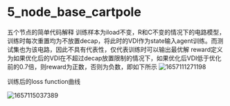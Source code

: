 # 5_node_base_cartpole
五个节点的简单代码解释
训练样本为iload不变，R和C不变的情况下的电路模型，训练时每次重置均为不放置decap，将此时的VDI作为state输入agent训练。而测试集也为该电路，因此不具有代表性，仅代表训练时可以输出最优解
reward定义为如果优化后的VDI在不超过decap放置限制的情况下，如果优化后VDI低于优化前的0.7倍，则reward为正数，否则为负数，即如下所示
![1657111271198](https://user-images.githubusercontent.com/89006608/177552420-1d6c0a4a-2ea1-4cfe-8056-6cc5d2c51e97.png)

训练后的loss function曲线

![1657115037389](https://user-images.githubusercontent.com/89006608/177566140-ebecdc01-18e5-44c5-91e5-222a41720ea9.png)
